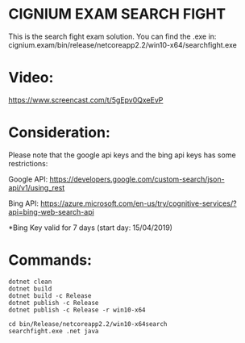 # CIGNIUM EXAM SEARCH FIGHT

This is the search fight exam solution. You can find the .exe in: cignium.exam/bin/release/netcoreapp2.2/win10-x64/searchfight.exe

# Video:

https://www.screencast.com/t/5gEpv0QxeEvP

# Consideration:

Please note that the google api keys and the bing api keys has some restrictions:

Google API: https://developers.google.com/custom-search/json-api/v1/using_rest

Bing API: https://azure.microsoft.com/en-us/try/cognitive-services/?api=bing-web-search-api

*Bing Key valid for 7 days (start day: 15/04/2019)

# Commands:
    dotnet clean
    dotnet build
    dotnet build -c Release
    dotnet publish -c Release
    dotnet publish -c Release -r win10-x64

    cd bin/Release/netcoreapp2.2/win10-x64search
    searchfight.exe .net java